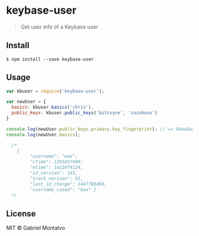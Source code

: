 # keybase-user

> Get user info of a Keybase user

## Install

```
$ npm install --save keybase-user
```

## Usage

```js
var kbuser = require('keybase-user');

var newUser = {
  basics: kbuser.basics('chris'),
  public_keys: kbuser.public_keys('bitcoyne', 'coinbase')
}

console.log(newUser.public_keys.primary.key_fingerprint); // => 94aa3a5bdbd40ea549cabaf9fbc07d6a97016cb3
console.log(newUser.basics);

  /* 
	{
         "username": "max",
         "ctime": 1391657400,
         "mtime": 1421074124,
         "id_version": 143,
         "track_version": 91,
         "last_id_change": 1447788494,
         "username_cased": "max" }
  */
```
## License

MIT © Gabriel Montalvo
